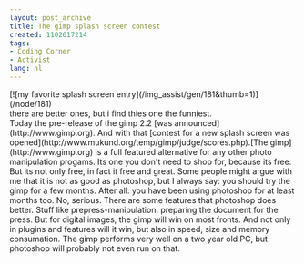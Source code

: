 ```yaml
---
layout: post_archive
title: The gimp splash screen contest
created: 1102617214
tags:
- Coding Corner
- Activist
lang: nl
---
```

<div class="image">  [![my favorite splash screen entry](/img_assist/gen/181&thumb=1)](/node/181)  <div class="caption">there are better ones, but i find thies one the funniest.</div></div>Today the pre-release of the gimp 2.2 [was announced](http://www.gimp.org). And with that [contest for a new splash screen was opened](http://www.mukund.org/temp/gimp/judge/scores.php).[The gimp](http://www.gimp.org) is a full featured alternative for any other photo manipulation progams. Its one you don't need to shop for, because its free. But its not only free, in fact it free and great. Some people might argue with me that it is not as good as photoshop, but I always say: you should try the gimp for a few months. After all: you have been using photoshop for at least months too. <!--break-->No, serious. There are some features that photoshop does better. Stuff like prepress-manipulation. preparing the document for the press. But for digital images, the gimp will win on most fronts. And not only in plugins and features will it win, but also in speed, size and memory consumation. The gimp performs very well on a two year old PC, but photoshop will probably not even run on that.
